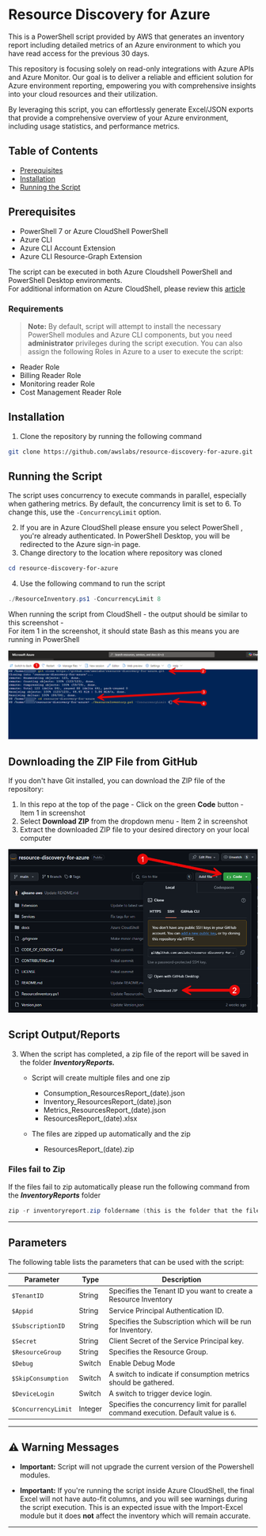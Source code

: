 # Resource Discovery for Azure

This is a PowerShell script provided by AWS that generates an inventory report including detailed metrics of an Azure environment to which you have read access for the previous 30 days.

This repository is focusing solely on read-only integrations with Azure APIs and Azure Monitor. Our goal is to deliver a 
reliable and efficient solution for Azure environment reporting, empowering you with comprehensive insights into your cloud resources and their utilization.

By leveraging this script, you can effortlessly generate Excel/JSON exports that provide a comprehensive overview of your Azure environment, including usage statistics, and performance metrics.

## Table of Contents

- [Prerequisites](#prerequisites)
- [Installation](#installation)
- [Running the Script](#running-the-script)

## Prerequisites
- PowerShell 7 or Azure CloudShell PowerShell
- Azure CLI
- Azure CLI Account Extension
- Azure CLI Resource-Graph Extension
  
The script can be executed in both Azure Cloudshell PowerShell and PowerShell Desktop environments.  
For additional information on Azure CloudShell, please review this [article](https://learn.microsoft.com/en-us/azure/cloud-shell/get-started/classic?tabs=azurecli)

### Requirements
> **Note:** By default, script will attempt to install the necessary PowerShell modules and Azure CLI components, but you need **administrator** privileges during the script execution.
> You can also assign the following Roles in Azure to a user to execute the script:
- Reader Role
- Billing Reader Role
- Monitoring reader Role
- Cost Management Reader Role

## Installation

1. Clone the repository by running the following command

```bash
git clone https://github.com/awslabs/resource-discovery-for-azure.git
```

## Running the Script

The script uses concurrency to execute commands in parallel, especially when gathering metrics. By default, the concurrency limit is set to 6. To change this, use the `-ConcurrencyLimit` option. 

2. If you are in Azure CloudShell please ensure you select PowerShell , you're already authenticated. In PowerShell Desktop, you will be redirected to the Azure sign-in page.
3. Change directory to the location where repository was cloned
```powershell
cd resource-discovery-for-azure
```
4. Use the following command to run the script

```powershell
./ResourceInventory.ps1 -ConcurrencyLimit 8
```

When running the script from CloudShell - the output should be similar to this screenshot -  
For item 1 in the screenshot, it should state Bash as this means you are running in PowerShell

![CloudShell](./docs/cloudshell.png)

## Downloading the ZIP File from GitHub
If you don't have Git installed, you can download the ZIP file of the repository:

1. In this repo at the top of the page - Click on the green **Code** button - Item 1 in screenshot  
2. Select **Download ZIP** from the dropdown menu - Item 2 in screenshot
3. Extract the downloaded ZIP file to your desired directory on your local computer

![Zip](./docs/zip_download.png)


## Script Output/Reports
3. When the script has completed, a zip file of the report will be saved in the folder **_InventoryReports._**
     - Script will create multiple files and one zip 
         - Consumption_ResourcesReport_(date).json 
         - Inventory_ResourcesReport_(date).json 
         - Metrics_ResourcesReport_(date).json 
         - ResourcesReport_(date).xlsx 

     - The files are zipped up automatically and the zip
         - ResourcesReport_(date).zip


### Files fail to Zip
If the files fail to zip automatically please run the following command from the **_InventoryReports_** folder
```powershell
zip -r inventoryreport.zip foldername (this is the folder that the files are located)
```
---

## Parameters

The following table lists the parameters that can be used with the script:

| Parameter         | Type     | Description                                                                                                     |
|-------------------|----------|-----------------------------------------------------------------------------------------------------------------|
| `$TenantID`       | String   | Specifies the Tenant ID you want to create a Resource Inventory                                                                                       |
| `$Appid`          | String   | Service Principal Authentication ID.                                                                                   |
| `$SubscriptionID` | String   | Specifies the Subscription which will be run for Inventory.                                                                                  |
| `$Secret`         | String   | Client Secret of the Service Principal key.                                                                                       |
| `$ResourceGroup`  | String   | Specifies the Resource Group.                                                                                   |
| `$Debug`          | Switch   | Enable Debug Mode                                                                                  |
| `$SkipConsumption`| Switch   | A switch to indicate if consumption metrics should be gathered.                                                |
| `$DeviceLogin`    | Switch   | A switch to trigger device login.                                                                               |
| `$ConcurrencyLimit` | Integer | Specifies the concurrency limit for parallel command execution. Default value is `6`.                            |

---

## ⚠️ Warning Messages

- **Important:** Script will not upgrade the current version of the Powershell modules.
  
- **Important:** If you're running the script inside Azure CloudShell, the final Excel will not have auto-fit columns, and you will see warnings during the script execution. This is an expected issue with the Import-Excel module but it does **not** affect the inventory which will remain accurate.

---
